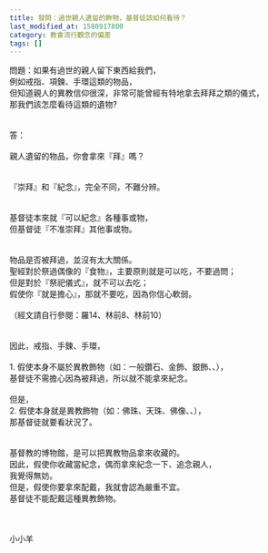 ```yaml
---
title: 發問：過世親人遺留的飾物，基督徒該如何看待？
last_modified_at: 1580917800
category: 教會流行觀念的偏差
tags: []
---
```


<div>
<div>問題：如果有過世的親人留下東西給我們，</div>

<div>例如戒指、項鍊、手環這類的物品，</div>

<div>但知道親人的異教信仰很深，非常可能曾經有特地拿去拜拜之類的儀式，</div>

<div>那我們該怎麼看待這類的遺物?</div>

<div>&nbsp;</div>

<div>&nbsp;</div>

<div>答：</div>

<div>&nbsp;</div>

<div>親人遺留的物品，你會拿來『拜』嗎？</div>

<div>&nbsp;</div>

<div>&nbsp;</div>

<div>『崇拜』和『紀念』，完全不同，不難分辨。</div>

<div>&nbsp;</div>

<div>&nbsp;</div>

<div>基督徒本來就『可以紀念』各種事或物，</div>

<div>但基督徒『不准崇拜』其他事或物。</div>

<div>&nbsp;</div>

<div>&nbsp;</div>

<div>物品是否被拜過，並沒有太大關係。</div>

<div>聖經對於祭過偶像的『食物』，主要原則就是可以吃，不要過問；</div>

<div>但是對於『祭祀儀式』，就不可以去吃；</div>

<div>假使你『就是擔心』，那就不要吃，因為你信心軟弱。</div>

<div>&nbsp;</div>

<div>（經文請自行參閱：羅14、林前8、林前10）</div>

<div>&nbsp;</div>

<div>&nbsp;</div>

<div>因此，戒指、手鍊、手環，</div>

<div>&nbsp;</div>

<div>1.<span style="white-space:pre"> </span>假使本身不屬於異教飾物（如：一般鑽石、金飾、銀飾、、），</div>

<div>基督徒不需擔心因為被拜過，所以就不能拿來紀念。</div>

<div>&nbsp;</div>

<div>但是，</div>

<div>2.<span style="white-space:pre"> </span>假使本身就是異教飾物（如：佛珠、天珠、佛像、、），</div>

<div>那基督徒就要看狀況了。</div>

<div>&nbsp;</div>

<div>&nbsp;</div>

<div>基督教的博物館，是可以把異教物品拿來收藏的。</div>

<div>因此，假使你收藏當紀念，偶而拿來紀念一下、追念親人，</div>

<div>我覺得無妨。</div>

<div>但是，假使你要拿來配戴，我就會認為嚴重不宜。</div>

<div>基督徒不能配戴這種異教飾物。</div>

<div>&nbsp;</div>

<div>&nbsp;</div>

<div>&nbsp;</div>
小小羊</div>

